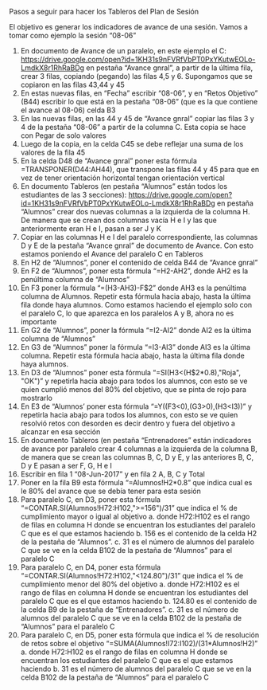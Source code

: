 Pasos a seguir para hacer los Tableros del Plan de Sesión

El objetivo es generar los indicadores de avance de una sesión. Vamos a tomar como ejemplo la sesión “08-06”

1.	En documento de Avance de un paralelo, en este ejemplo el C: https://drive.google.com/open?id=1KH31s9nFVRfVbPT0PxYKutwEOLo-LmdkX8r1RhRaBDg  en pestaña “Avance gnral”, a partir de la última fila, crear 3 filas, copiando (pegando) las filas 4,5 y 6. Supongamos que se copiaron en las filas 43,44 y 45 
2.	 En estas nuevas filas, en “Fecha” escribir “08-06”, y en “Retos Objetivo” (B44) escribir lo que está en la pestaña “08-06” (que es la que contiene el avance al 08-06) celda B3
3.	En las nuevas filas, en las 44 y 45 de “Avance gnral” copiar las filas 3 y 4 de la pestaña “08-06” a partir de la columna C. Esta copia se hace con Pegar de solo valores
4.	Luego de la copia, en la celda C45 se debe reflejar una suma de los valores de la fila 45
5.	En la celda D48 de “Avance gnral” poner esta fórmula =TRANSPONER(D44:AH44), que transpone las filas 44 y 45 para que en vez de tener orientación horizontal tengan orientación vertical
6.	En documento Tableros (en pestaña “Alumnos” están todos los estudiantes de las 3 secciones): https://drive.google.com/open?id=1KH31s9nFVRfVbPT0PxYKutwEOLo-LmdkX8r1RhRaBDg en pestaña “Alumnos” crear dos nuevas columnas a la izquierda de la columna H. De manera que se crean dos columnas vacía H e I y las que anteriormente eran H e I, pasan a ser J y K
7.	Copiar en las columnas H e I del paralelo correspondiente, las columnas D y E de la pestaña “Avance gnral” de documento de Avance. Con esto estamos poniendo el Avance del paralelo C en Tableros
8.	En H2 de “Alumnos”, poner el contenido de celda B44 de “Avance gnral”
9.	En F2 de “Alumnos”, poner esta fórmula “=H2-AH2”, donde AH2  es la penúltima columna  de “Alumnos”
10.	En F3 poner la fórmula “=(H3-AH3)-F$2” donde AH3 es la penúltima columna de Alumnos. Repetir esta fórmula hacia abajo, hasta la última fila donde haya alumnos. Como estamos haciendo el ejemplo solo con el paralelo C, lo que aparezca en los paralelos A y B, ahora no es importante
11.	En G2 de “Alumnos”, poner la fórmula “=I2-AI2” donde AI2 es la última columna de “Alumnos”
12.	En G3 de “Alumnos” poner la fórmula “=I3-AI3” donde AI3 es la última columna. Repetir esta fórmula hacia abajo, hasta la última fila donde haya alumnos.
13.	En D3 de “Alumnos” poner esta fórmula “=SI(H3<(H$2*0.8),"Roja", "OK")” y repetirla hacia abajo para todos los alumnos, con esto se ve quien cumplió menos del 80% del objetivo, que se pinta de rojo para mostrarlo
14.	En E3 de “Alumnos’ poner esta fórmula “=Y((F3<0),(G3>0),(H3<I3))” y  repetirla hacia abajo para todos los alumnos, con esto se ve quien resolvió retos con desorden es decir dentro y fuera del objetivo a alcanzar en esa sección
15.	En documento Tableros (en pestaña “Entrenadores” están indicadores de avance por paralelo crear 4 columnas a la izquierda de la columna B, de manera que se crean las columnas B, C, D y E, y las anteriores B, C, D y E pasan a ser F, G, H e I
16.	Escribir en fila 1 “08-Jun-2017” y en fila 2 A, B, C y Total
17.	Poner en la fila B9 esta fórmula “=Alumnos!H2*0.8” que indica cual es le 80% del avance que se debía tener para esta sesión
18.	Para paralelo C, en D3, poner esta fórmula “=CONTAR.SI(Alumnos!H72:H102,">=156")/31” que indica el % de cumplimiento mayor o igual al objetivo 
a.	donde H72:H102 es el rango de filas en columna H donde se encuentran los estudiantes del paralelo C que es el que estamos haciendo
b.	156 es el contenido de la celda H2 de la pestaña de “Alumnos”.
c.	31 es el número de alumnos del paralelo C que se ve en la celda B102 de la pestaña de “Alumnos” para el paralelo C
19.	Para paralelo C, en D4, poner esta fórmula “=CONTAR.SI(Alumnos!H72:H102,"<124.80")/31” que indica el % de cumplimiento menor del 80% del objetivo
a.	donde H72:H102 es el rango de filas en columna H donde se encuentran los estudiantes del paralelo C que es el que estamos haciendo
b.	124.80 es el contenido de la celda B9 de la pestaña de “Entrenadores”.
c.	31 es el número de alumnos del paralelo C que se ve en la celda B102 de la pestaña de “Alumnos” para el paralelo C
20.	Para paralelo C, en D5, poner esta fórmula que indica el % de resolución de retos sobre el objetivo “=SUMA(Alumnos!I72:I102)/(31*Alumnos!H2)” 
a.	donde H72:H102 es el rango de filas en columna H donde se encuentran los estudiantes del paralelo C que es el que estamos haciendo
b.	31 es el número de alumnos del paralelo C que se ve en la celda B102 de la pestaña de “Alumnos” para el paralelo C
